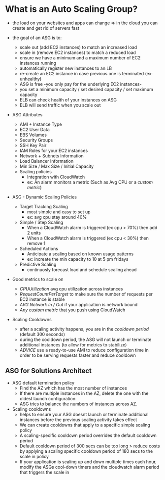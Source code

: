 # What is an Auto Scaling Group?

* the load on your websites and apps can change => in the cloud you can create and get rid of servers fast
* the goal of an ASG is to:
  * scale out (add EC2 instances) to match an increased load
  * scale in (remove EC2 instances) to match a reduced load
  * ensure we have a minimum and a maximum number of EC2 instances running
  * automatically register new instances to an LB
  * re-create an EC2 instance in case previous one is terminated (ex: unhealthy)
  * ASG is free -you only pay for the underlying EC2 instances-
  * you set a minimum capacity / set desired capacity / set maximum capacity
  * ELB can check health of your instances on ASG
  * ELB will send traffic when you scale out

* ASG Attributes
  * AMI + Instance Type
  * EC2 User Data
  * EBS Volumes
  * Security Groups
  * SSH Key Pair
  * IAM Roles for your EC2 instances
  * Network + Subnets Information
  * Load Balancer Information
  * Min Size / Max Size / Initial Capacity
  * Scaling policies
    * Integration with CloudWatch
    * ex: An alarm monitors a metric (Such as Avg CPU  or a *custom metric*)

* ASG - Dynamic Scaling Policies
  * Target Tracking Scaling
    * most simple and easy to set up
    * ex: avg cpu stay around 40%
  * Simple / Step Scaling
    * When a CloudWatch alarm is triggered (ex cpu > 70%) then add 2 units
    * When a CloudWatch alarm is triggered (ex cpu < 30%) then remove 1
  * Scheduled Actions
    * Anticipate a scaling based on known usage patterns
    * ex: increate the min capacity to 10 at 5 pm fridays
  * Predictive Scaling
    * continuosly forecast load and schedule scaling ahead

* Good metrics to scale on
  * *CPUUtilization* avg cpu utilization across instances
  * *RequestCountPerTarget* to make sure the number of requests per EC2 instance is stable
  * *AVG Network In / Out* if your application is network bound
  * *Any custom metric* that you push using CloudWatch

* Scaling Cooldowns
  * after a scaling activity happens, you are in the *cooldown period* (default 300 seconds)
  * during the cooldown period, the ASG will not launch or terminate additional instances (to allow for metrics to stabilize)
  * *ADVICE* use a ready-to-use AMI to reduce configuration time in order to be serving requests faster and reduce cooldown


## ASG for Solutions Architect
* ASG default termination policy
  * Find the AZ which has the most number of instances
  * If there are multiple instances in the AZ, delete the one with the oldest launch configuration
  * ASG tries to balance the numbers of instances across AZ.
* Scaling cooldowns
  * helps to ensure your ASG doesnt launch or terminate additional instances before the previous scaling activity takes effect
  * We can create cooldowns that apply to a specific simple scaling policy
  * A scaling-specific cooldown period overrides the default cooldown period
  * Default cooldown period of 300 secs can be too long > reduce costs by applying a scaling specific cooldown period of 180 secs to the scale in policy
  * If your application is scaling up and down multiple times each hour, modify the ASGs cool-down timers and the cloudwatch alarm period that triggers the scale in
